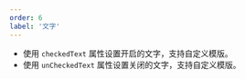 ```yaml
---
order: 6
label: '文字'
---
```


- 使用 `checkedText` 属性设置开启的文字，支持自定义模版。
- 使用 `unCheckedText` 属性设置关闭的文字，支持自定义模版。
